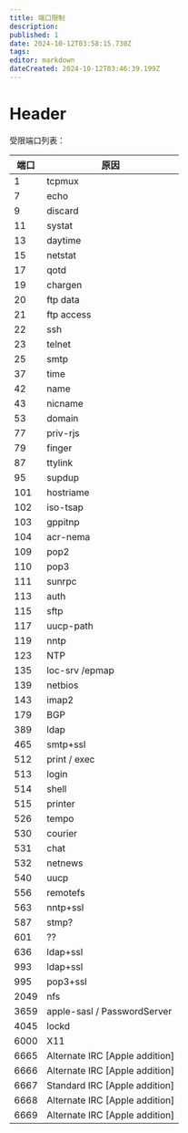 ```yaml
---
title: 端口限制
description: 
published: 1
date: 2024-10-12T03:58:15.730Z
tags: 
editor: markdown
dateCreated: 2024-10-12T03:46:39.199Z
---
```


# Header
受限端口列表：
	
| 端口 | 原因 | 
| -- | -- | 
| 1	| tcpmux | 
| 7	| echo| 
| 9	| discard| 
| 11	| systat| 
| 13	| daytime| 
| 15	| netstat| 
| 17	| qotd| 
| 19	| chargen| 
| 20	| ftp data| 
| 21	| ftp access| 
| 22	| ssh| 
| 23	| telnet| 
| 25	| smtp| 
| 37	| time| 
| 42	| name| 
| 43	| nicname| 
| 53	| domain| 
| 77	| priv-rjs| 
| 79	| finger| 
| 87	| ttylink| 
| 95	| supdup| 
| 101	| hostriame| 
| 102	| iso-tsap| 
| 103	| gppitnp| 
| 104	| acr-nema| 
| 109	| pop2| 
| 110	| pop3| 
| 111	| sunrpc| 
| 113	| auth| 
| 115	| sftp| 
| 117	| uucp-path| 
| 119	| nntp| 
| 123	| NTP| 
| 135	| loc-srv /epmap| 
| 139	| netbios| 
| 143	| imap2| 
| 179	| BGP| 
| 389	| ldap| 
| 465	| smtp+ssl| 
| 512	| print / exec| 
| 513	| login| 
| 514	| shell| 
| 515	| printer| 
| 526	| tempo| 
| 530	| courier| 
| 531	| chat| 
| 532	| netnews| 
| 540	| uucp| 
| 556	| remotefs| 
| 563	| nntp+ssl| 
| 587	| stmp?| 
| 601	| ??| 
| 636	| ldap+ssl| 
| 993	| ldap+ssl| 
| 995	| pop3+ssl| 
| 2049	| nfs| 
| 3659	| apple-sasl / PasswordServer| 
| 4045	| lockd| 
| 6000	| X11| 
| 6665	| Alternate IRC [Apple addition]| 
| 6666	| Alternate IRC [Apple addition]| 
| 6667	| Standard IRC [Apple addition]| 
| 6668	| Alternate IRC [Apple addition]| 
| 6669	| Alternate IRC [Apple addition]| 



